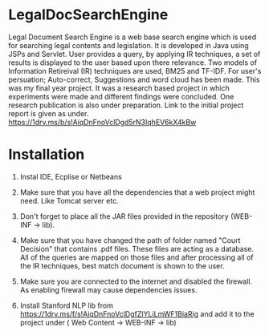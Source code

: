 # LegalDocSearchEngine

Legal Document Search Engine is a web base search engine which is used for searching legal contents and legislation.
It is developed in Java using JSPs and Servlet.
User provides a query, by applying IR techniques, a set of results is displayed to the user based upon there relevance.
Two models of Information Retireival (IR) techniques are used, BM25 and TF-IDF.
For user's persuation; Auto-correct, Suggestions and word cloud has been made.
This was my final year project. It was a research based project in which experiments were made and different findings were concluded. One research publication is also under preparation. Link to the initial project report is given as under.
https://1drv.ms/b/s!AiqDnFnoVclDgd5rN3IqhEV6kX4kBw 


# Installation

1. Instal IDE, Ecplise or Netbeans

2. Make sure that you have all the dependencies that a web project might need. Like Tomcat server etc.

3. Don't forget to place all the JAR files provided in the repository (WEB-INF -> lib).

4. Make sure that you have changed the path of folder named "Court Decision" that contains .pdf files. These files are acting as a database. All of the queries are mapped on those files and after processing all of the IR techniques, best match document is shown to the user.

5. Make sure you are connected to the internet and disabled the firewall. As enabling firewall may cause dependencies issues.

6. Install Stanford NLP lib from https://1drv.ms/f/s!AiqDnFnoVclDgfZIYLiLmWF1BiaRig and add it to the project under ( Web Content -> WEB-INF -> lib)
